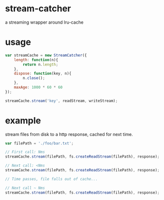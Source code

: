 # stream-catcher

a streaming wrapper around lru-cache

# usage

```javascript
var streamCache = new StreamCatcher({
    length: function(n){ 
        return n.length;
    },
    dispose: function(key, n){ 
        n.close();
    },
    maxAge: 1000 * 60 * 60
});

streamCache.stream('key', readStream, writeStream);
```

# example

stream files from disk to a http response, cached for next time.

```javascript
var filePath = './foo/bar.txt';

// First call: Nms
streamCache.stream(filePath, fs.createReadStream(filePath), response);

// Next call: <Nms
streamCache.stream(filePath, fs.createReadStream(filePath), response);

// Time passes, file falls out of cache...

// Next call ~ Nms
streamCache.stream(filePath, fs.createReadStream(filePath), response);

```